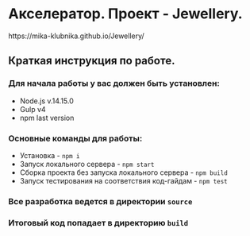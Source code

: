 <h1>Акселератор. Проект - Jewellery.</h1>
https://mika-klubnika.github.io/Jewellery/

<h2>Краткая инструкция по работе.</h2>

<h3>Для начала работы у вас должен быть установлен:</h3>
<ul>
  <li>Node.js v.14.15.0</li>
  <li>Gulp v4</li>
  <li>npm last version</li>
</ul>

<h3>Основные команды для работы:</h3>
<ul>
  <li>Установка - <code>npm i</code></li>
  <li>Запуск локального сервера - <code>npm start</code></li>
  <li>Сборка проекта без запуска локального сервера - <code>npm build</code></li>
  <li>Запуск тестирования на соответствия код-гайдам - <code>npm test</code></li>
</ul>

<h3>Все разработка ведется в директории <code>source</code></h3>

<h3>Итоговый код попадает в директорию <code>build</code></h3>
